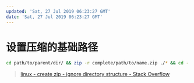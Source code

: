 ```yaml
---
updated: 'Sat, 27 Jul 2019 06:23:27 GMT'
date: 'Sat, 27 Jul 2019 06:23:27 GMT'
---
```


# 设置压缩的基础路径

```bash
cd path/to/parent/dir/ && zip -r complete/path/to/name.zip ./* && cd -
```

> [linux - create zip - ignore directory structure - Stack Overflow](https://stackoverflow.com/questions/9710141/create-zip-ignore-directory-structure)
